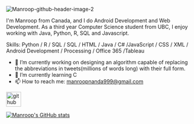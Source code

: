 ![Manroop-github-header-image-2](https://user-images.githubusercontent.com/77290018/226778881-5ac81ad2-194a-4cb0-b079-10f79c9236e3.png)

I'm Manroop from Canada, and I do Android Development and Web Development. As a third year Computer Science student from UBC, I enjoy working with Java, Python, R, SQL and Javascript.

Skills: Python / R / SQL / SQL / HTML / Java / C# /JavaScript / CSS / XML / Android Development / Processing / Office 365 /Tableau

- 🔭 I’m currently working on designing an algorithm capable of replacing the abbreviations in tweets(millions of words long) with their full form.  
- 🌱 I’m currently learning C 
- 📫 How to reach me: manroopnanda999@gmail.com 


[<img src='https://cdn.jsdelivr.net/npm/simple-icons@3.0.1/icons/github.svg' alt='github' height='40'>](https://github.com/Manroop/22)  




[![Manroop's GitHub stats](https://github-readme-stats.vercel.app/api?username=Manroop22)](https://github.com/anuraghazra/github-readme-stats)

